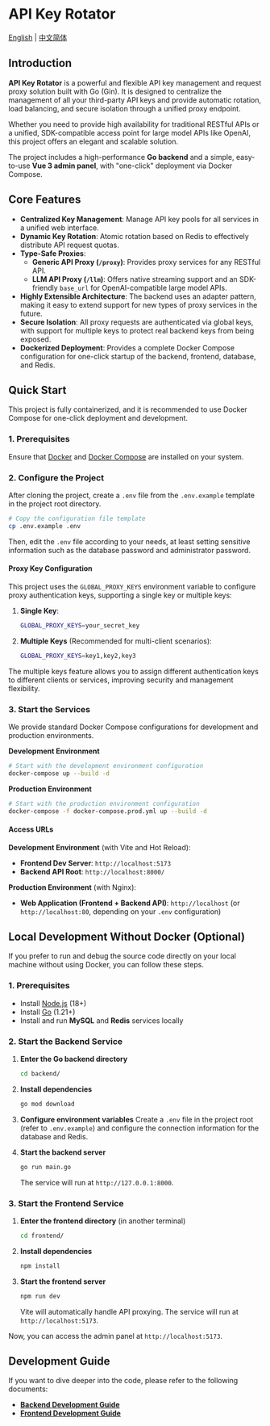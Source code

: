 # API Key Rotator

[English](README.md) | [中文简体](README_CN.md)

## Introduction

**API Key Rotator** is a powerful and flexible API key management and request proxy solution built with Go (Gin). It is designed to centralize the management of all your third-party API keys and provide automatic rotation, load balancing, and secure isolation through a unified proxy endpoint.

Whether you need to provide high availability for traditional RESTful APIs or a unified, SDK-compatible access point for large model APIs like OpenAI, this project offers an elegant and scalable solution.

The project includes a high-performance **Go backend** and a simple, easy-to-use **Vue 3 admin panel**, with "one-click" deployment via Docker Compose.

## Core Features

*   **Centralized Key Management**: Manage API key pools for all services in a unified web interface.
*   **Dynamic Key Rotation**: Atomic rotation based on Redis to effectively distribute API request quotas.
*   **Type-Safe Proxies**:
    *   **Generic API Proxy (`/proxy`)**: Provides proxy services for any RESTful API.
    *   **LLM API Proxy (`/llm`)**: Offers native streaming support and an SDK-friendly `base_url` for OpenAI-compatible large model APIs.
*   **Highly Extensible Architecture**: The backend uses an adapter pattern, making it easy to extend support for new types of proxy services in the future.
*   **Secure Isolation**: All proxy requests are authenticated via global keys, with support for multiple keys to protect real backend keys from being exposed.
*   **Dockerized Deployment**: Provides a complete Docker Compose configuration for one-click startup of the backend, frontend, database, and Redis.

## Quick Start

This project is fully containerized, and it is recommended to use Docker Compose for one-click deployment and development.

### 1. Prerequisites

Ensure that [Docker](https://www.docker.com/) and [Docker Compose](https://docs.docker.com/compose/install/) are installed on your system.

### 2. Configure the Project

After cloning the project, create a `.env` file from the `.env.example` template in the project root directory.

```bash
# Copy the configuration file template
cp .env.example .env
```

Then, edit the `.env` file according to your needs, at least setting sensitive information such as the database password and administrator password.

#### Proxy Key Configuration

This project uses the `GLOBAL_PROXY_KEYS` environment variable to configure proxy authentication keys, supporting a single key or multiple keys:

1.  **Single Key**:
    ```bash
    GLOBAL_PROXY_KEYS=your_secret_key
    ```

2.  **Multiple Keys** (Recommended for multi-client scenarios):
    ```bash
    GLOBAL_PROXY_KEYS=key1,key2,key3
    ```

The multiple keys feature allows you to assign different authentication keys to different clients or services, improving security and management flexibility.

### 3. Start the Services

We provide standard Docker Compose configurations for development and production environments.

**Development Environment**
```bash
# Start with the development environment configuration
docker-compose up --build -d
```

**Production Environment**
```bash
# Start with the production environment configuration
docker-compose -f docker-compose.prod.yml up --build -d
```

#### Access URLs

**Development Environment** (with Vite and Hot Reload):
*   **Frontend Dev Server**: `http://localhost:5173`
*   **Backend API Root**: `http://localhost:8000/`

**Production Environment** (with Nginx):
*   **Web Application (Frontend + Backend API)**: `http://localhost` (or `http://localhost:80`, depending on your `.env` configuration)

## Local Development Without Docker (Optional)

If you prefer to run and debug the source code directly on your local machine without using Docker, you can follow these steps.

### 1. Prerequisites

*   Install [Node.js](https://nodejs.org/) (18+)
*   Install [Go](https://golang.org/) (1.21+)
*   Install and run **MySQL** and **Redis** services locally

### 2. Start the Backend Service

1.  **Enter the Go backend directory**
    ```bash
    cd backend/
    ```

2.  **Install dependencies**
    ```bash
    go mod download
    ```

3.  **Configure environment variables**
    Create a `.env` file in the project root (refer to `.env.example`) and configure the connection information for the database and Redis.

4.  **Start the backend server**
    ```bash
    go run main.go
    ```
    The service will run at `http://127.0.0.1:8000`.

### 3. Start the Frontend Service

1.  **Enter the frontend directory** (in another terminal)
    ```bash
    cd frontend/
    ```

2.  **Install dependencies**
    ```bash
    npm install
    ```

3.  **Start the frontend server**
    ```bash
    npm run dev
    ```
    Vite will automatically handle API proxying. The service will run at `http://localhost:5173`.

Now, you can access the admin panel at `http://localhost:5173`.

## Development Guide

If you want to dive deeper into the code, please refer to the following documents:

*   **[Backend Development Guide](./backend/README.md)**
*   **[Frontend Development Guide](./frontend/README.md)**
